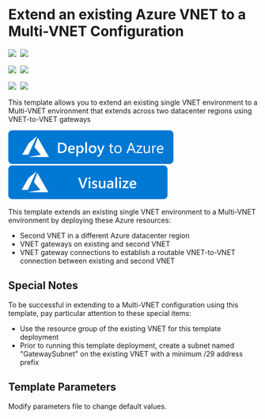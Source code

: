 # Extend an existing Azure VNET to a Multi-VNET Configuration

<IMG SRC="https://azurequickstartsservice.blob.core.windows.net/badges/201-extend-vnet-to-multi-vnet/PublicLastTestDate.svg" />&nbsp;
<IMG SRC="https://azurequickstartsservice.blob.core.windows.net/badges/201-extend-vnet-to-multi-vnet/PublicDeployment.svg" />&nbsp;

<IMG SRC="https://azurequickstartsservice.blob.core.windows.net/badges/201-extend-vnet-to-multi-vnet/FairfaxLastTestDate.svg" />&nbsp;
<IMG SRC="https://azurequickstartsservice.blob.core.windows.net/badges/201-extend-vnet-to-multi-vnet/FairfaxDeployment.svg" />&nbsp;

<IMG SRC="https://azurequickstartsservice.blob.core.windows.net/badges/201-extend-vnet-to-multi-vnet/BestPracticeResult.svg" />&nbsp;
<IMG SRC="https://azurequickstartsservice.blob.core.windows.net/badges/201-extend-vnet-to-multi-vnet/CredScanResult.svg" />&nbsp;

This template allows you to extend an existing single VNET environment to a Multi-VNET environment that extends across two datacenter regions using VNET-to-VNET gateways

<a href="https://portal.azure.com/#create/Microsoft.Template/uri/https%3A%2F%2Fraw.githubusercontent.com%2FAzure%2Fazure-quickstart-templates%2Fmaster%2F201-extend-vnet-to-multi-vnet%2Fazuredeploy.json" target="_blank">
    <img src="https://raw.githubusercontent.com/Azure/azure-quickstart-templates/master/1-CONTRIBUTION-GUIDE/images/deploytoazure.svg?sanitize=true"/>
</a>
<a href="http://armviz.io/#/?load=https%3A%2F%2Fraw.githubusercontent.com%2FAzure%2Fazure-quickstart-templates%2Fmaster%2F201-extend-vnet-to-multi-vnet%2Fazuredeploy.json" target="_blank">
    <img src="https://raw.githubusercontent.com/Azure/azure-quickstart-templates/master/1-CONTRIBUTION-GUIDE/images/visualizebutton.svg?sanitize=true"/>
</a>

This template extends an existing single VNET environment to a Multi-VNET environment by deploying these Azure resources:

+ Second VNET in a different Azure datacenter region
+ VNET gateways on existing and second VNET
+ VNET gateway connections to establish a routable VNET-to-VNET connection between existing and second VNET

## Special Notes

To be successful in extending to a Multi-VNET configuration using this template, pay particular attention to these special items:

+ Use the resource group of the existing VNET for this template deployment
+ Prior to running this template deployment, create a subnet named "GatewaySubnet" on the existing VNET with a minimum /29 address prefix

## Template Parameters

Modify parameters file to change default values.

